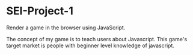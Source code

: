 # SEI-Project-1
Render a game in the browser using JavaScript. 

The concept of my game is to teach users about Javascript. This game's target market is people with beginner level knowledge of javascript. 
